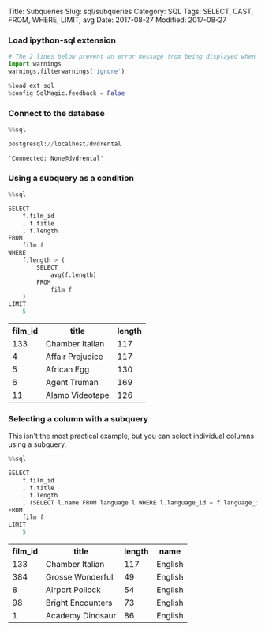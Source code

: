 Title: Subqueries
Slug: sql/subqueries
Category: SQL
Tags: SELECT, CAST, FROM, WHERE, LIMIT, avg
Date: 2017-08-27
Modified: 2017-08-27

### Load ipython-sql extension


```python
# The 2 lines below prevent an error message from being displayed when we run %load_ext sql
import warnings
warnings.filterwarnings('ignore')

%load_ext sql
%config SqlMagic.feedback = False
```

### Connect to the database


```python
%%sql

postgresql://localhost/dvdrental
```




    'Connected: None@dvdrental'



### Using a subquery as a condition


```python
%%sql

SELECT
    f.film_id
    , f.title
    , f.length
FROM
    film f
WHERE
    f.length > (
        SELECT
            avg(f.length)
        FROM
            film f
    )
LIMIT
    5
```




<table>
    <tr>
        <th>film_id</th>
        <th>title</th>
        <th>length</th>
    </tr>
    <tr>
        <td>133</td>
        <td>Chamber Italian</td>
        <td>117</td>
    </tr>
    <tr>
        <td>4</td>
        <td>Affair Prejudice</td>
        <td>117</td>
    </tr>
    <tr>
        <td>5</td>
        <td>African Egg</td>
        <td>130</td>
    </tr>
    <tr>
        <td>6</td>
        <td>Agent Truman</td>
        <td>169</td>
    </tr>
    <tr>
        <td>11</td>
        <td>Alamo Videotape</td>
        <td>126</td>
    </tr>
</table>



### Selecting a column with a subquery
This isn't the most practical example, but you can select individual columns using a subquery.


```python
%%sql

SELECT
    f.film_id
    , f.title
    , f.length
    , (SELECT l.name FROM language l WHERE l.language_id = f.language_id)
FROM
    film f
LIMIT
    5
```




<table>
    <tr>
        <th>film_id</th>
        <th>title</th>
        <th>length</th>
        <th>name</th>
    </tr>
    <tr>
        <td>133</td>
        <td>Chamber Italian</td>
        <td>117</td>
        <td>English             </td>
    </tr>
    <tr>
        <td>384</td>
        <td>Grosse Wonderful</td>
        <td>49</td>
        <td>English             </td>
    </tr>
    <tr>
        <td>8</td>
        <td>Airport Pollock</td>
        <td>54</td>
        <td>English             </td>
    </tr>
    <tr>
        <td>98</td>
        <td>Bright Encounters</td>
        <td>73</td>
        <td>English             </td>
    </tr>
    <tr>
        <td>1</td>
        <td>Academy Dinosaur</td>
        <td>86</td>
        <td>English             </td>
    </tr>
</table>


